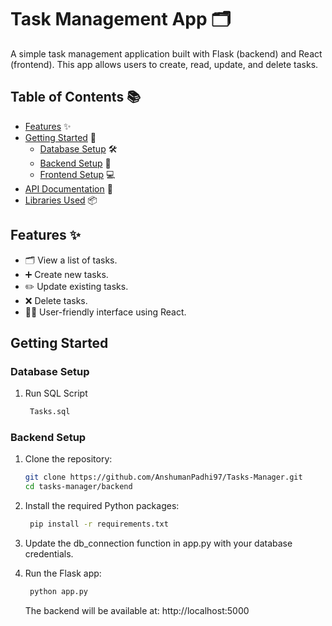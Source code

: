 # Task Management App 🗂️

A simple task management application built with Flask (backend) and React (frontend). This app allows users to create, read, update, and delete tasks.

## Table of Contents 📚

- [Features](#features) ✨
- [Getting Started](#getting-started) 🚀
  - [Database Setup](#database-setup) 🛠️
  - [Backend Setup](#backend-setup) 🔧
  - [Frontend Setup](#frontend-setup) 💻
- [API Documentation](#api-documentation) 📖
- [Libraries Used](#libraries-used) 📦

## Features ✨

- 🗂️ View a list of tasks.
- ➕ Create new tasks.
- ✏️ Update existing tasks.
- ❌ Delete tasks.
- 👩‍💻 User-friendly interface using React.

## Getting Started

### Database Setup

1. Run SQL Script
   
   ```bash
    Tasks.sql
   ```

### Backend Setup

1. Clone the repository:

   ```bash
   git clone https://github.com/AnshumanPadhi97/Tasks-Manager.git
   cd tasks-manager/backend
   ```

2. Install the required Python packages:

   ```bash
    pip install -r requirements.txt
   ```

3. Update the db_connection function in app.py with your database credentials.

4. Run the Flask app:
   
   ```bash
    python app.py
   ```
   
   The backend will be available at: http://localhost:5000
